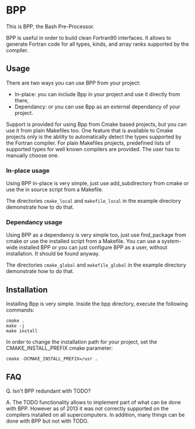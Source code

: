 # BPP

This is BPP, the Bash Pre-Processor.

BPP is useful in order to build clean Fortran90 interfaces. It allows to
generate Fortran code for all types, kinds, and array ranks supported by the
compiler.

## Usage

There are two ways you can use BPP from your project:
* In-place: you can include Bpp in your project and use it directly from there,
* Dependancy: or you can use Bpp as an external dependancy of your project.

Support is provided for using Bpp from Cmake based projects, but you can use
it from plain Makefiles too.
One feature that is available to Cmake projects only is the ability to
automatically detect the types supported by the Fortran compiler. For plain
Makefiles projects, predefined lists of supported types for well known
compilers are provided. The user has to manually choose one.

### In-place usage

Using BPP in-place is very simple, just use add_subdirectory from cmake or use
the in source script from a Makefile.

The directories `cmake_local` and `makefile_local` in the example directory
demonstrate how to do that.

### Dependancy usage

Using BPP as a dependancy is very simple too, just use find_package from cmake
or use the installed script from a Makefile. You can use a system-wide
installed BPP or you can just configure BPP as a user, without installation.
It should be found anyway.

The directories `cmake_global` and `makefile_global` in the example directory
demonstrate how to do that.

## Installation

Installing Bpp is very simple.
Inside the bpp directory, execute the following commands:
```
cmake .
make -j
make install
```

In order to change the installation path for your project, set the
CMAKE_INSTALL_PREFIX cmake parameter:
```
cmake -DCMAKE_INSTALL_PREFIX=/usr .
```

## FAQ

Q. Isn't BPP redundant with TODO?

A.
The TODO functionality allows to implement part of what can be done with BPP.
However as of 2013 it was not correctly supported on the compilers installed
on all supercomputers. In addition, many things can be done with BPP but not
with TODO.
